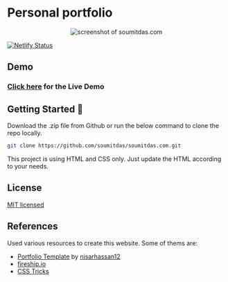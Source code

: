 # Personal portfolio

<p align="center">
  <img alt="screenshot of soumitdas.com" src="https://i.imgur.com/nt83qi9.jpg">
</p>

[![Netlify Status](https://api.netlify.com/api/v1/badges/cb041b5d-a2a5-4f7b-87c3-d98d19e68e6d/deploy-status)](https://app.netlify.com/sites/stupefied-swirles-696fea/deploys)

## Demo

### [Click here](https://www.soumitdas.com/) for the Live Demo

## Getting Started 🚀

Download the .zip file from Github or run the below command to clone the repo locally.

```bash
git clone https://github.com/soumitdas/soumitdas.com.git
```

This project is using HTML and CSS only. Just update the HTML according to your needs.

## License

[MIT licensed](http://opensource.org/licenses/MIT)

## References

Used various resources to create this website. Some of thems are:

- [Portfolio Template](https://github.com/nisarhassan12/portfolio-template) by [nisarhassan12](https://github.com/nisarhassan12)
- [fireship.io](http://fireship.io/)
- [CSS Tricks](http://css-tricks.com/)
